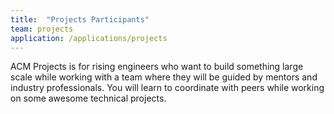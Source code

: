 ```yaml
---
title:  "Projects Participants"
team: projects
application: /applications/projects
---
```

ACM Projects is for rising engineers who want to build something large scale while working with a team where they will be guided by mentors and industry professionals. You will learn to coordinate with peers while working on some awesome technical projects.
